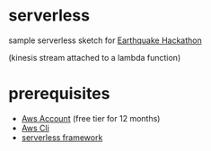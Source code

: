 # serverless
sample serverless sketch for [Earthquake Hackathon](http://www.earthquakehackathon.it/)

(kinesis stream attached to a lambda function)

# prerequisites

- [Aws Account](https://aws.amazon.com/it/) (free tier for 12 months)
- [Aws Cli](https://aws.amazon.com/it/cli/)
- [serverless framework](https://serverless.com/)

